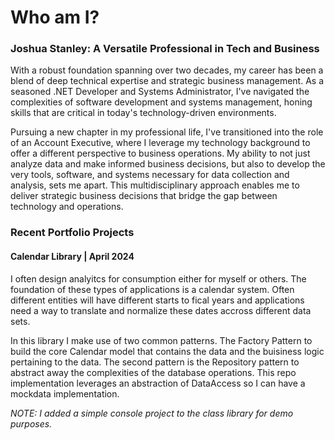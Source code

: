 # Who am I?
### **Joshua Stanley: A Versatile Professional in Tech and Business**

With a robust foundation spanning over two decades, my career has been a blend of deep technical expertise and strategic business management. As a seasoned .NET Developer and Systems Administrator, I've navigated the complexities of software development and systems management, honing skills that are critical in today's technology-driven environments.

Pursuing a new chapter in my professional life, I've transitioned into the role of an Account Executive, where I leverage my technology background to offer a different perspective to business operations. My ability to not just analyze data and make informed business decisions, but also to develop the very tools, software, and systems necessary for data collection and analysis, sets me apart. This multidisciplinary approach enables me to deliver strategic business decisions that bridge the gap between technology and operations.


### Recent Portfolio Projects
#### Calendar Library | April 2024
I often design analyitcs for consumption either for myself or others. The foundation of these types of applications is a calendar system. Often different entities will have different starts to fical years and applications need a way to translate and normalize these dates accross different data sets.

In this library I make use of two common patterns. The Factory Pattern to build the core Calendar model that contains the data and the buisiness logic pertaining to the data. The second pattern is the Repository pattern to abstract away the complexities of the database operations. This repo implementation leverages an abstraction of DataAccess so I can have a mockdata implementation.

*NOTE: I added a simple console project to the class library for demo purposes.*
